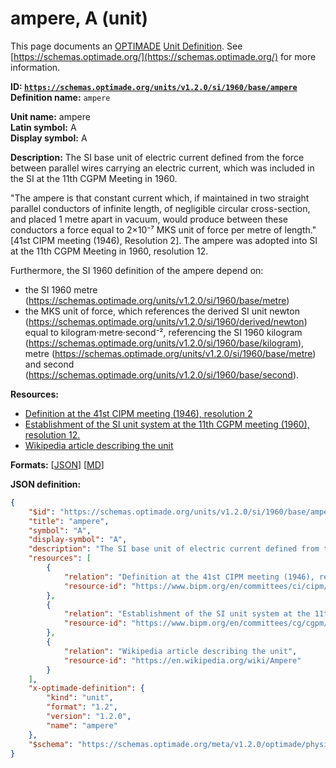 # ampere, A (unit)
This page documents an [OPTIMADE](https://www.optimade.org/) [Unit Definition](https://schemas.optimade.org/#definitions). See [https://schemas.optimade.org/](https://schemas.optimade.org/) for more information.

**ID: [`https://schemas.optimade.org/units/v1.2.0/si/1960/base/ampere`](https://schemas.optimade.org/units/v1.2.0/si/1960/base/ampere)**  
**Definition name:** `ampere`

**Unit name:** ampere  
**Latin symbol:** A  
**Display symbol:** A  
  
**Description:** The SI base unit of electric current defined from the force between parallel wires carrying an electric current, which was included in the SI at the 11th CGPM Meeting in 1960.

"The ampere is that constant current which, if maintained in two straight parallel conductors of infinite length, of negligible circular cross-section, and placed 1 metre apart in vacuum, would produce between these conductors a force equal to 2×10⁻⁷ MKS unit of force per metre of length." [41st CIPM meeting (1946), Resolution 2].
The ampere was adopted into SI at the 11th CGPM Meeting in 1960, resolution 12.

Furthermore, the SI 1960 definition of the ampere depend on:

- the SI 1960 metre (https://schemas.optimade.org/units/v1.2.0/si/1960/base/metre)
- the MKS unit of force, which references the derived SI unit newton (https://schemas.optimade.org/units/v1.2.0/si/1960/derived/newton) equal to kilogram·metre·second⁻², referencing the SI 1960 kilogram (https://schemas.optimade.org/units/v1.2.0/si/1960/base/kilogram), metre (https://schemas.optimade.org/units/v1.2.0/si/1960/base/metre) and second (https://schemas.optimade.org/units/v1.2.0/si/1960/base/second).

**Resources:**

- [Definition at the 41st CIPM meeting (1946), resolution 2](https://www.bipm.org/en/committees/ci/cipm/41-1946/resolution-2)
- [Establishment of the SI unit system at the 11th CGPM meeting (1960), resolution 12.](https://www.bipm.org/en/committees/cg/cgpm/11-1960/resolution-12)
- [Wikipedia article describing the unit](https://en.wikipedia.org/wiki/Ampere)


**Formats:** [[JSON](ampere.json)] [[MD](ampere.md)]

**JSON definition:**

``` json
{
    "$id": "https://schemas.optimade.org/units/v1.2.0/si/1960/base/ampere",
    "title": "ampere",
    "symbol": "A",
    "display-symbol": "A",
    "description": "The SI base unit of electric current defined from the force between parallel wires carrying an electric current, which was included in the SI at the 11th CGPM Meeting in 1960.\n\n\"The ampere is that constant current which, if maintained in two straight parallel conductors of infinite length, of negligible circular cross-section, and placed 1 metre apart in vacuum, would produce between these conductors a force equal to 2\u00d710\u207b\u2077 MKS unit of force per metre of length.\" [41st CIPM meeting (1946), Resolution 2].\nThe ampere was adopted into SI at the 11th CGPM Meeting in 1960, resolution 12.\n\nFurthermore, the SI 1960 definition of the ampere depend on:\n\n- the SI 1960 metre (https://schemas.optimade.org/units/v1.2.0/si/1960/base/metre)\n- the MKS unit of force, which references the derived SI unit newton (https://schemas.optimade.org/units/v1.2.0/si/1960/derived/newton) equal to kilogram\u00b7metre\u00b7second\u207b\u00b2, referencing the SI 1960 kilogram (https://schemas.optimade.org/units/v1.2.0/si/1960/base/kilogram), metre (https://schemas.optimade.org/units/v1.2.0/si/1960/base/metre) and second (https://schemas.optimade.org/units/v1.2.0/si/1960/base/second).",
    "resources": [
        {
            "relation": "Definition at the 41st CIPM meeting (1946), resolution 2",
            "resource-id": "https://www.bipm.org/en/committees/ci/cipm/41-1946/resolution-2"
        },
        {
            "relation": "Establishment of the SI unit system at the 11th CGPM meeting (1960), resolution 12.",
            "resource-id": "https://www.bipm.org/en/committees/cg/cgpm/11-1960/resolution-12"
        },
        {
            "relation": "Wikipedia article describing the unit",
            "resource-id": "https://en.wikipedia.org/wiki/Ampere"
        }
    ],
    "x-optimade-definition": {
        "kind": "unit",
        "format": "1.2",
        "version": "1.2.0",
        "name": "ampere"
    },
    "$schema": "https://schemas.optimade.org/meta/v1.2.0/optimade/physical_unit_definition.md"
}
```